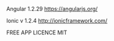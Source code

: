 Angular 1.2.29
https://angularjs.org/

Ionic v 1.2.4
http://ionicframework.com/

FREE APP 
LICENCE MIT
